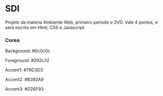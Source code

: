# SDI
Projeto da materia Ambiente Web, primeiro periodo e 2VD. Vale 4 pontos, e será escrito em Html, CSS e Javascript

### Cores
Background: #0c0c0c

Foreground: #292c32

Accent1: #79D3D3

Accent2: #B392A9

Accent3: #D26F93
